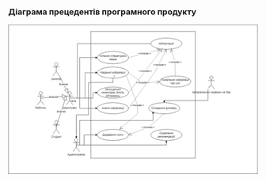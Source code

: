 ### Діаграма прецедентів програмного продукту
![](https://github.com/oleksandrblazhko/eai205-boychuk/blob/eai205-boychuk_with_laboratory_work_2/1-SoftwareRequirements/1.3-SoftwareUserRequirements/1.3.3-UseCaseDiagram/LB2_TSPP_Use_case.png)